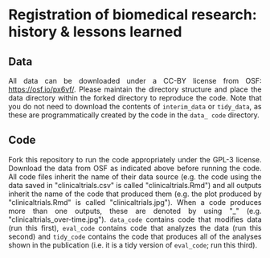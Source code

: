 # Registration of biomedical research: history & lessons learned

<div align="justify">

## Data

All data can be downloaded under a CC-BY license from OSF: https://osf.io/px6vf/. Please maintain the directory structure and place the data directory within the forked directory to reproduce the code. Note that you do not need to download the contents of `interim_data` or `tidy_data`, as these are programmatically created by the code in the `data_ code` directory.


## Code

Fork this repository to run the code appropriately under the GPL-3 license. Download the data from OSF as indicated above before running the code. All code files inherit the name of their data source (e.g. the code using the data saved in "clinicaltrials.csv" is called "clinicaltrials.Rmd") and all outputs inherit the name of the code that produced them (e.g. the plot produced by "clinicaltrials.Rmd" is called "clinicaltrials.jpg"). When a code produces more than one outputs, these are denoted by using "\_" (e.g. "clinicaltrials_over-time.jpg"). `data_code` contains code that modifies data (run this first), `eval_code` contains code that analyzes the data (run this second) and `tidy_code` contains the code that produces all of the analyses shown in the publication (i.e. it is a tidy version of `eval_code`; run this third).

</div>
